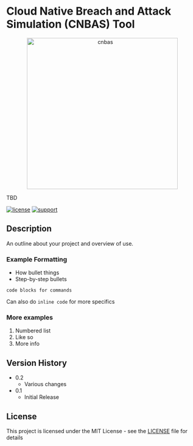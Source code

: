 # Cloud Native Breach and Attack Simulation (CNBAS) Tool 

<p align="center">
<img width="396" alt="cnbas" src="https://github.com/PaloAltoNetworks/cnbas-tool/assets/4271325/f618c9c8-4f3f-48ca-848b-c51b53e4e366">
</p>

TBD

[![license](https://img.shields.io/badge/license-MIT-blue.svg)](./LICENSE) [![support](https://img.shields.io/badge/Support%20Level-Community-yellowgreen)](./SUPPORT.md)

## Description
An outline about your project and overview of use.

### Example Formatting
* How bullet things
* Step-by-step bullets
```
code blocks for commands
```
Can also do `inline code` for more specifics

### More examples
1. Numbered list
1. Like so
1. More info


## Version History

* 0.2
    * Various changes
* 0.1
    * Initial Release

## License
This project is licensed under the MIT License - see the [LICENSE](./LICENSE) file for details
